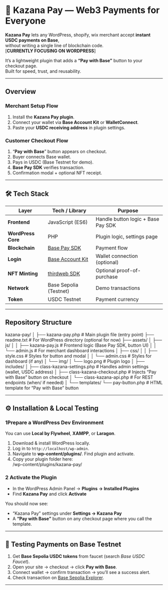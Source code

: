 # 💸 Kazana Pay — Web3 Payments for Everyone

**Kazana Pay** lets any WordPress, shopify, wix merchant accept **instant USDC payments on Base**,  
without writing a single line of blockchain code.  
[**CURRENTLY FOCUSING ON WORDPRESS**]

It’s a lightweight plugin that adds a **“Pay with Base”** button to your checkout page.  
Built for speed, trust, and reusability.

---

## Overview

### Merchant Setup Flow
1. Install the **Kazana Pay plugin**.  
2. Connect your wallet via **Base Account Kit** or **WalletConnect**.  
3. Paste your **USDC receiving address** in plugin settings.  

### Customer Checkout Flow
1. “**Pay with Base**” button appears on checkout.  
2. Buyer connects Base wallet.  
3. Pays in USDC (Base Testnet for demo).  
4. **Base Pay SDK** verifies transaction.  
5. Confirmation modal + optional NFT receipt.

---

## 🛠️ Tech Stack

| Layer | Tech / Library | Purpose |
|-------|----------------|----------|
| **Frontend** | JavaScript (ES6) | Handle button logic + Base Pay SDK |
| **WordPress Core** | PHP | Plugin logic, settings page |
| **Blockchain** | [Base Pay SDK](https://docs.base.org) | Payment flow |
| **Login** | [Base Account Kit](https://docs.base.org/account-kit) | Wallet connection (optional) |
| **NFT Minting** | [thirdweb SDK](https://portal.thirdweb.com) | Optional proof-of-purchase |
| **Network** | Base Sepolia (Testnet) | Demo transactions |
| **Token** | USDC Testnet | Payment currency |

---

##  Repository Structure
kazana-pay/
│
├── kazana-pay.php              # Main plugin file (entry point)
├── readme.txt                  # For WordPress directory (optional for now)
├── assets/
│   ├── js/
│   │   ├── kazana-pay.js       # Frontend logic (Base Pay SDK, button UI)
│   │   └── admin.js            # For merchant dashboard interactions
│   ├── css/
│   │   ├── style.css           # Styles for button and modal
│   │   └── admin.css           # Styles for dashboard (if any)
│   └── img/
│       └── logo.png            # Plugin logo
│
├── includes/
│   ├── class-kazana-settings.php  # Handles admin settings (wallet, USDC address)
│   ├── class-kazana-checkout.php  # Injects “Pay with Base” button on checkout
│   └── class-kazana-api.php       # For REST endpoints (when/ if needed)
│
└── templates/
    └── pay-button.php             # HTML template for “Pay with Base” button


---

## ⚙️ Installation & Local Testing

### 1️Prepare a WordPress Dev Environment

You can use **Local by Flywheel**, **XAMPP**, or **Laragon**.

1. Download & install WordPress locally.  
2. Log in to `http://localhost/wp-admin`.  
3. Navigate to **wp-content/plugins/**.  Find plugin and activate.
4. Copy your plugin folder here:  
/wp-content/plugins/kazana-pay/


### 2️ Activate the Plugin

- In the WordPress Admin Panel → **Plugins → Installed Plugins**
- Find **Kazana Pay** and click **Activate**

You should now see:
- “Kazana Pay” settings under **Settings → Kazana Pay**
- A **“Pay with Base”** button on any checkout page where you call the template.

---

## 🧪 Testing Payments on Base Testnet

1. Get **Base Sepolia USDC tokens** from faucet (search *Base USDC Faucet*).  
2. Open your site → checkout → click **Pay with Base**.  
3. Connect wallet → confirm transaction → you’ll see a success alert.  
4. Check transaction on [Base Sepolia Explorer](https://sepolia.basescan.org).

---


